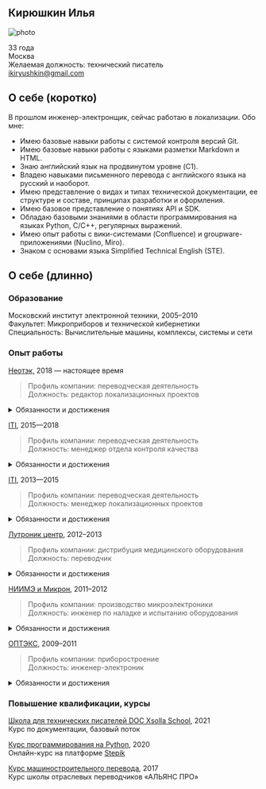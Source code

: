 ## Кирюшкин Илья
![photo](https://drive.google.com/uc?export=view&id=1pPKcGlFSXp93kkjKNtVN74VVd7qRWFEm)

33 года  
Москва  
Желаемая должность: технический писатель  
ikiryushkin@gmail.com


## О себе (коротко)

В прошлом инженер-электронщик, сейчас работаю в локализации. Обо мне:

- Имею базовые навыки работы с системой контроля версий Git.
- Имею базовые навыки работы с языками разметки Markdown и HTML.
- Знаю английский язык на продвинутом уровне (C1). 
- Владею навыками письменного перевода с английского языка на русский и наоборот.
- Имею представление о видах и типах технической документации, ее структуре и составе, принципах разработки и оформления.
- Имею базовое представление о понятиях API и SDK.
- Обладаю базовыми знаниями в области программирования на языках Python, C/С++, регулярных
выражений.
- Имею опыт работы с вики-системами (Confluence) и groupware-приложениями (Nuclino, Miro).
- Знаком с основами языка Simplified Technical English (STE).


## О себе (длинно)

### Образование

Московский институт электронной техники, 2005–2010  
Факультет: Микроприборов и технической кибернетики  
Специальность: Вычислительные машины, комплексы, системы и сети  


### Опыт работы

[Неотэк,](https://neotech.ru/) 2018 — настоящее время
>Профиль компании: переводческая деятельность  
Должность: редактор локализационных проектов

<details>
  <summary>Обязанности и достижения</summary>
  
Обязанности:

- редактирование переводов технических текстов (с английского языка на русский и наоборот);
- составление и проверка тестовых заданий для отбора внештатных переводчиков и редакторов;
- создание глоссариев, обслуживание систем памяти перевода (актуализация, исправление ошибок);
- консультация сотрудников компании по вопросам, связанным с качеством перевода (пример презентации можно посмотреть [здесь](https://prezi.com/view/mEXuGyX4LVUY8fP9Zgk9/)).

Релевантные достижения:
- редактировал тексты на IT-тематику для таких заказчиков, как SAP, Dell, NetApp, Microsoft;
- составил несколько локализационных стайлгайдов для заказчиков и крупных проектов;
- составил инструкцию для переводчиков на языки стран СНГ и участвовал в ее переводе на английский
язык.  
С русской версией инструкции можно ознакомиться по этой ссылке: https://bit.ly/LSPReqsRU.  
Версию на английском языке можно просмотреть здесь: https://bit.ly/LSPReqsEN.
</details>


[ITI](https://web.archive.org/web/20210228184218/https://iti.ru/), 2015—2018
>Профиль компании: переводческая деятельность  
Должность: менеджер отдела контроля качества

<details>
  <summary>Обязанности и достижения</summary>

Обязанности:

- проверка промежуточного и финального качества переводов;
- работа со специализированным ПО для проверки качества перевода;
- рассмотрение претензий к качеству переводов со стороны клиента, анализ причин;
- ведение документации управления качеством (доработка контролирующего качество ПО, пополнение базы знаний);
- доработка и развитие текущей системы качества (составление инструкций, технических заданий на оптимизацию внутреннего ПО для проверки качества перевода);
- взаимодействие с внештатными исполнителями по вопросам качества;
- оценка кандидатов во внештатные исполнители.

Релевантные достижения:
- успешно взаимодействовал с разработчиком внутреннего ПО компании для проверки качества перевода по вопросам разработки новых и доработки существующих функций, чтобы соответствовать стандартам управления качеством;
- освоил работу с инструментами для внутренней техподдержки (ZenDesk) и вики-системами (Confluence).
</details>


[ITI](https://web.archive.org/web/20210228184218/https://iti.ru/), 2013—2015
>Профиль компании: переводческая деятельность    
Должность: менеджер локализационных проектов

<details>
  <summary>Обязанности и достижения</summary>

Обязанности:

- управление процессом локализации перевода и оценки качества стороннего перевода;
- координация работы пула внештатных переводчиков‚ редакторов и корректоров;
- общение с клиентами на английском языке (устно и письменно);
- работа со средствами Computer-Aided Translation (Trados‚ MemoQ, Translation WorkSpace‚ Idiom и
пр.);
- работа с трекерами (Jira), в т. ч. баг-трекерами ([TRAC](https://en.wikipedia.org/wiki/Trac)) в роли тестировщика локализации.

Релевантные достижения:
- за время работы довел до конца несколько сотен проектов по локализации и оценке качества
перевода для крупных заказчиков из Европы и США (Cisco, Dell/EMC, VMware, Microsoft, Oracle,
OSISoft, Amazon, NetApp и других);
- составил инструкции для адаптации новых или подменяющих сотрудников к особенностям ведения
закрепленных за мной проектов.
</details>


[Лутроник центр](http://bellasystech.ru/), 2012–2013
>Профиль компании: дистрибуция медицинского оборудования  
Должность: переводчик

<details>
  <summary>Обязанности и достижения</summary>

Обязанности:

- письменный перевод документации для медицинского оборудования с английского языка на русский;
- перевод, редактирование, корректура и верстка текстов на техническую и медицинскую тематику;
- перевод с английского языка на русский и с русского языка на английский деловой переписки;
- устный перевод на выставках и конференциях.

Релевантные достижения:
- успешно взаимодействовал с инженерным отделом зарубежной компании-производителя по вопросам эксплуатации, обслуживания и ремонта оборудования;
- верстка и допечатная подготовка переведенной документации на оборудование.
</details>


[НИИМЭ и Микрон](https://mikron.ru/), 2011–2012
>Профиль компании: производство микроэлектроники  
Должность: инженер по наладке и испытанию оборудования

<details>
  <summary>Обязанности и достижения</summary>

Обязанности:

- наладка, ремонт и регулировка технологического оборудования согласно документации производителя;
- проведение планово-предупредительных работ по обслуживанию оборудования согласно документации производителя;
- контроль основных технологических параметров по приборам.

Релевантные достижения:
- изучил структуру и состав технической документации на установки плазмо-химического травления
американского и европейского производства (на английском языке).
- взаимодействовал с программным обеспечением установок в роли пользователя.
- участвовал в проведении работ по вводу в эксплуатацию оборудования совместно с англоговорящими
сервисными инженерами комании-производителя.
</details>


[ОПТЭКС](https://optecs-npp.ru/), 2009–2011
>Профиль компании: приборостроение  
Должность: инженер-электроник

<details>
  <summary>Обязанности и достижения</summary>
  
Обязанности:

- регулировка и наладка радиоэлектронных изделий;
- разработка принципиальных схем радиоэлектронной аппаратуры;
- выпуск и сопровождение конструкторской документации по стандартам ЕСКД (ГОСТ 2).

Релевантные достижения:
- участвовал в разработке нескольких комплектов конструкторской документации на комплексы
аппаратуры;
- проводил испытания комплексов аппаратуры в соответствии с программой и методикой испытаний;
- взаимодействовал с программным обеспечением для проведения испытаний;
- изучил структуру, состав конструкторской документации и соответствующие ГОСТы (в основном
ГОСТ 2.701 и сопутствующие).
</details>


### Повышение квалификации, курсы 

[Школа для технических писателей DOC Xsolla School](https://school.xsolla.com/documentation2021), 2021  
Курс по документации, базовый поток

[Курс программирования на Python](https://stepik.org/course/67/promo), 2020  
Онлайн-курс на платформе [Stepik](https://stepik.org)

[Курс машиностроительного перевода](http://apschool.ru/kurs-mashinostroitelnogo-perevoda/), 2017  
Курс школы отраслевых переводчиков «АЛЬЯНС ПРО»
